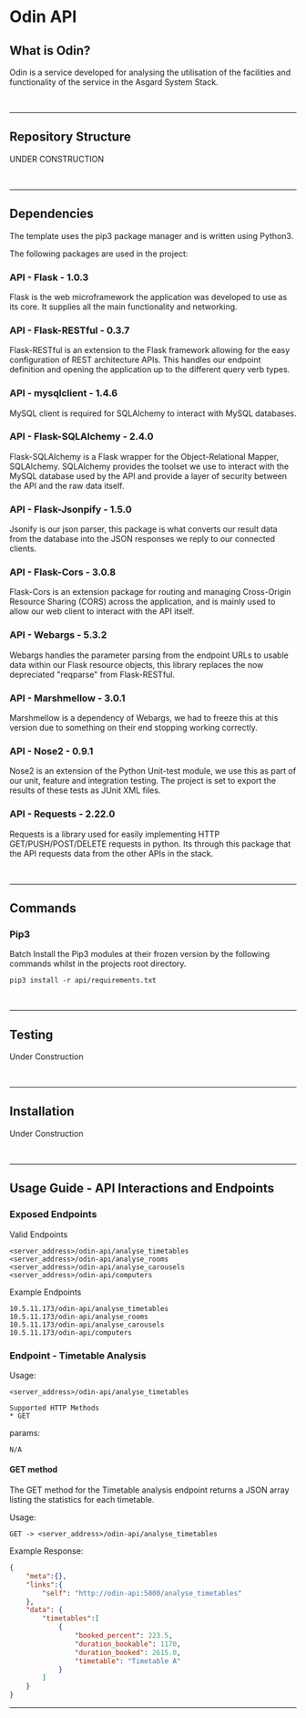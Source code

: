 # Odin API
## What is Odin?
Odin is a service developed for analysing the utilisation of the facilities and functionality of the service in the Asgard System Stack.

<br>

---

## Repository Structure
UNDER CONSTRUCTION

<br>

---

## Dependencies
The template uses the pip3 package manager and is written using Python3.

The following packages are used in the project:

### API - Flask - 1.0.3
Flask is the web microframework the application was developed to use as its core. It supplies all the main functionality and networking.

### API - Flask-RESTful - 0.3.7
Flask-RESTful is an extension to the Flask framework allowing for the easy configuration of REST architecture APIs. This handles our endpoint definition and opening the application up to the different query verb types.

### API - mysqlclient - 1.4.6
MySQL client is required for SQLAlchemy to interact with MySQL databases.

### API - Flask-SQLAlchemy - 2.4.0
Flask-SQLAlchemy is a Flask wrapper for the Object-Relational Mapper, SQLAlchemy. SQLAlchemy provides the toolset we use to interact with the MySQL database used by the API and provide a layer of security between the API and the raw data itself.

### API - Flask-Jsonpify - 1.5.0
Jsonify is our json parser, this package is what converts our result data from the database into the JSON responses we reply to our connected clients.

### API - Flask-Cors - 3.0.8
Flask-Cors is an extension package for routing and managing Cross-Origin Resource Sharing (CORS) across the application, and is mainly used to allow our web client to interact with the API itself.

### API - Webargs - 5.3.2
Webargs handles the parameter parsing from the endpoint URLs to usable data within our Flask resource objects, this library replaces the now depreciated "reqparse" from Flask-RESTful.

### API - Marshmellow - 3.0.1
Marshmellow is a dependency of Webargs, we had to freeze this at this version due to something on their end stopping working correctly.

### API - Nose2 - 0.9.1
Nose2 is an extension of the Python Unit-test module, we use this as part of our unit, feature and integration testing. The project is set to export the results of these tests as JUnit XML files.

### API - Requests - 2.22.0
Requests is a library used for easily implementing HTTP GET/PUSH/POST/DELETE requests in python. Its through this package that the API requests data from the other APIs in the stack.

<br>

---

## Commands
### Pip3
Batch Install the Pip3 modules at their frozen version by the following commands whilst in the projects root directory.
```pip3
pip3 install -r api/requirements.txt
```

<br>

---

## Testing
Under Construction

<br>

---

## Installation
Under Construction

<br>

---

## Usage Guide - API Interactions and Endpoints

### Exposed Endpoints
Valid Endpoints
```
<server_address>/odin-api/analyse_timetables
<server_address>/odin-api/analyse_rooms
<server_address>/odin-api/analyse_carousels
<server_address>/odin-api/computers
```

Example Endpoints
```
10.5.11.173/odin-api/analyse_timetables
10.5.11.173/odin-api/analyse_rooms
10.5.11.173/odin-api/analyse_carousels
10.5.11.173/odin-api/computers
```

### Endpoint - Timetable Analysis
Usage:
```
<server_address>/odin-api/analyse_timetables

Supported HTTP Methods
* GET
```

params:
```
N/A
```

#### GET method
The GET method for the Timetable analysis endpoint returns a JSON array listing the statistics for each timetable.

Usage:
```
GET -> <server_address>/odin-api/analyse_timetables
```

Example Response:
```JSON
{
    "meta":{},
    "links":{
        "self": "http://odin-api:5000/analyse_timetables"
    },
    "data": {
        "timetables":[
            {
                "booked_percent": 223.5,
                "duration_bookable": 1170,
                "duration_booked": 2615.0,
                "timetable": "Timetable A"
            }
        ]
    }
}
```


---